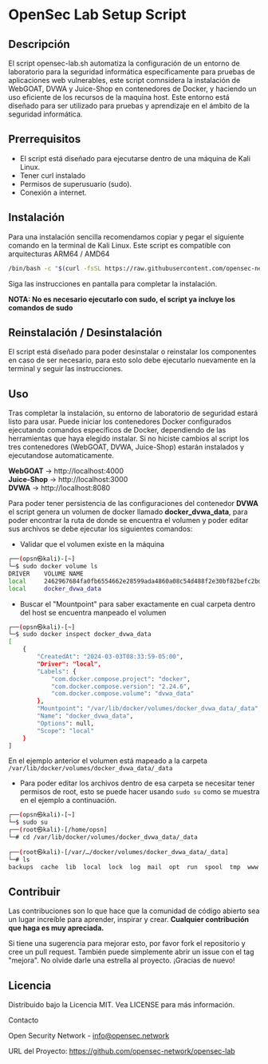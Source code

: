 # OpenSec Lab Setup Script

## Descripción
El script opensec-lab.sh automatiza la configuración de un entorno de laboratorio para la seguridad informática especificamente para pruebas de aplicaciones web vulnerables, este script comnsidera la instalación de WebGOAT, DVWA y Juice-Shop en contenedores de Docker, y haciendo un uso eficiente de los recursos de la maquina host. Este entorno está diseñado para ser utilizado para pruebas y aprendizaje en el ámbito de la seguridad informática.

## Prerrequisitos

- El script está diseñado para ejecutarse dentro de una máquina de Kali Linux.
- Tener curl instalado    
- Permisos de superusuario (sudo).    
- Conexión a internet.    

## Instalación

Para una instalación sencilla recomendamos copiar y pegar el siguiente comando en la terminal de Kali Linux. Este script es compatible con arquitecturas ARM64 / AMD64 
```bash
/bin/bash -c "$(curl -fsSL https://raw.githubusercontent.com/opensec-network/opensec-lab/main/opensec-lab.sh)"
```
Siga las instrucciones en pantalla para completar la instalación.

**NOTA: No es necesario ejecutarlo con sudo, el script ya incluye los comandos de sudo</span>**

## Reinstalación / Desinstalación

El script está diseñado para poder desinstalar o reinstalar los componentes en caso de ser necesario, para esto solo debe ejecutarlo nuevamente en la terminal y seguir las instrucciones.

## Uso

Tras completar la instalación, su entorno de laboratorio de seguridad estará listo para usar. Puede iniciar los contenedores Docker configurados ejecutando comandos específicos de Docker, dependiendo de las herramientas que haya elegido instalar. Si no hiciste cambios al script los tres contenedores (WebGOAT, DVWA, Juice-Shop) estarán instalados y ejecutandose automaticamente.

**WebGOAT** -> http://localhost:4000  
**Juice-Shop** -> http://localhost:3000   
**DVWA** -> http://localhost:8080  

Para poder tener persistencia de las configuraciones del contenedor **DVWA** el script genera un volumen de docker llamado **docker_dvwa_data**, para poder encontrar la ruta de donde se encuentra el volumen y poder editar sus archivos se debe ejecutar los siguientes comandos:

- Validar que el volumen existe en la máquina
```bash
┌──(opsn㉿kali)-[~]
└─$ sudo docker volume ls
DRIVER    VOLUME NAME
local     2462967684fa0fb6554662e28599ada4860a08c54d488f2e30bf82befc2bd9e0
local     docker_dvwa_data
```

- Buscar el "Mountpoint" para saber exactamente en cual carpeta dentro del host se encuentra manpeado el volumen

```bash
┌──(opsn㉿kali)-[~]
└─$ sudo docker inspect docker_dvwa_data
[
    {
        "CreatedAt": "2024-03-03T08:33:59-05:00",
        "Driver": "local",
        "Labels": {
            "com.docker.compose.project": "docker",
            "com.docker.compose.version": "2.24.6",
            "com.docker.compose.volume": "dvwa_data"
        },
        "Mountpoint": "/var/lib/docker/volumes/docker_dvwa_data/_data",
        "Name": "docker_dvwa_data",
        "Options": null,
        "Scope": "local"
    }
]
 ```                                                                                                                                                                
En el ejemplo anterior el volumen está mapeado a la carpeta `/var/lib/docker/volumes/docker_dvwa_data/_data`

- Para poder editar los archivos dentro de esa carpeta se necesitar tener permisos de root, esto se puede hacer usando `sudo su` como se muestra en el ejemplo a continuación.

```bash
┌──(opsn㉿kali)-[~]
└─$ sudo su                             
┌──(root㉿kali)-[/home/opsn]
└─# cd /var/lib/docker/volumes/docker_dvwa_data/_data
                                                                                                                                                                 
┌──(root㉿kali)-[/var/…/docker/volumes/docker_dvwa_data/_data]
└─# ls
backups  cache  lib  local  lock  log  mail  opt  run  spool  tmp  www
 ```

## Contribuir

Las contribuciones son lo que hace que la comunidad de código abierto sea un lugar increíble para aprender, inspirar y crear. **Cualquier contribución que haga es muy apreciada.**

Si tiene una sugerencia para mejorar esto, por favor fork el repositorio y cree un pull request. También puede simplemente abrir un issue con el tag "mejora". No olvide darle una estrella al proyecto. ¡Gracias de nuevo!

## Licencia

Distribuido bajo la Licencia MIT. Vea LICENSE para más información.

Contacto

Open Security Network - info@opensec.network

URL del Proyecto: https://github.com/opensec-network/opensec-lab
